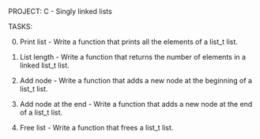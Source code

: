 PROJECT: 
C - Singly linked lists

TASKS:

0. Print list - Write a function that prints all the elements of a list_t list.

1. List length - Write a function that returns the number of elements in a linked list_t list.

2. Add node - Write a function that adds a new node at the beginning of a list_t list.

3. Add node at the end - Write a function that adds a new node at the end of a list_t list.

4. Free list - Write a function that frees a list_t list.


